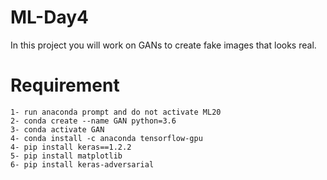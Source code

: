# ML-Day4
In this project you will work on GANs to create fake images that looks real. 

# Requirement
```
1- run anaconda prompt and do not activate ML20
2- conda create --name GAN python=3.6
3- conda activate GAN
4- conda install -c anaconda tensorflow-gpu
4- pip install keras==1.2.2
5- pip install matplotlib
6- pip install keras-adversarial
```
